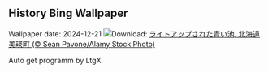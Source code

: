 ## History Bing Wallpaper
Wallpaper date: 2024-12-21
![](https://www.bing.com/th?id=OHR.BluePond2024_JA-JP2198755551_UHD.jpg&w=1000)Download: [ライトアップされた青い池, 北海道 美瑛町 (© Sean Pavone/Alamy Stock Photo)](https://www.bing.com/th?id=OHR.BluePond2024_JA-JP2198755551_UHD.jpg)

Auto get programm by LtgX
